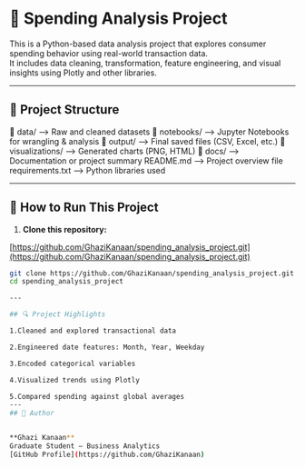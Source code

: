 # 🧾 Spending Analysis Project

This is a Python-based data analysis project that explores consumer spending behavior using real-world transaction data.  
It includes data cleaning, transformation, feature engineering, and visual insights using Plotly and other libraries.

---

## 📂 Project Structure

📁 data/ --> Raw and cleaned datasets
📁 notebooks/ --> Jupyter Notebooks for wrangling & analysis
📁 output/ --> Final saved files (CSV, Excel, etc.)
📁 visualizations/ --> Generated charts (PNG, HTML)
📁 docs/ --> Documentation or project summary
README.md --> Project overview file
requirements.txt --> Python libraries used


---

## 🚀 How to Run This Project

1. **Clone this repository:**

[https://github.com/GhaziKanaan/spending_analysis_project.git](https://github.com/GhaziKanaan/spending_analysis_project.git)

```bash
git clone https://github.com/GhaziKanaan/spending_analysis_project.git
cd spending_analysis_project

---

## 🔍 Project Highlights

1.Cleaned and explored transactional data

2.Engineered date features: Month, Year, Weekday

3.Encoded categorical variables

4.Visualized trends using Plotly

5.Compared spending against global averages
---
## 👤 Author


**Ghazi Kanaan**  
Graduate Student – Business Analytics  
[GitHub Profile](https://github.com/GhaziKanaan)




